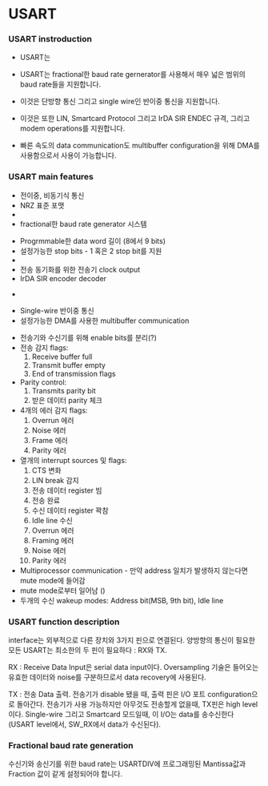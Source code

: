 # USART

### USART instroduction
* USART는
* USART는 fractional한 baud rate gernerator를 사용해서 매우 넓은 범위의 baud rate들을 지원합니다.

* 이것은 단방향 통신 그리고 single wire인 반이중 통신을 지원합니다.
* 이것은 또한 LIN, Smartcard Protocol 그리고 IrDA SIR ENDEC 규격, 그리고 modem operations를 지원합니다.

* 빠른 속도의 data communication도 multibuffer configuration을 위해 DMA를 사용함으로서 사용이 가능합니다.

### USART main features
* 전이중, 비동기식 통신
* NRZ 표준 포맷
*
* fractional한 baud rate generator 시스템
>
* Progrmmable한 data word 길이 (8에서 9 bits)
* 설정가능한 stop bits - 1 혹은 2 stop bit를 지원
*
* 전송 동기화를 위한 전송기 clock output
* IrDA SIR encoder decoder
>
*
>
>
* Single-wire 반이중 통신
* 설정가능한 DMA를 사용한 multibuffer communication
>
* 전송기와 수신기를 위해 enable bits를 분리(?)
* 전송 감지 flags:
  1. Receive buffer full
  2. Transmit buffer empty
  3. End of transmission flags
* Parity control:
  1. Transmits parity bit
  2. 받은 데이터 parity 체크
* 4개의 에러 감지 flags:
  1. Overrun 에러
  2. Noise 에러
  3. Frame 에러
  4. Parity 에러
* 열개의 interrupt sources 및 flags:
  1. CTS 변화
  2. LIN break 감지
  3. 전송 데이터 register 빔
  4. 전송 완료
  5. 수신 데이터 register 꽉참
  6. Idle line 수신
  7. Overrun 에러
  8. Framing 에러
  9. Noise 에러
  10. Parity 에러
* Multiprocessor communication - 만약 address 일치가 발생하지 않는다면 mute mode에 들어감
* mute mode로부터 일어남 ()
* 두개의 수신 wakeup modes: Address bit(MSB, 9th bit), Idle line

### USART function description
interface는 외부적으로 다른 장치와 3가지 핀으로 연결된다. 양방향의 통신이 필요한 모든 USART는 최소한의 두 핀이 필요하다 : RX와 TX.

RX : Receive Data Input은 serial data input이다. Oversampling 기술은 들어오는 유효한 데이터와 noise를 구분하므로서 data recovery에 사용된다.

TX : 전송 Data 출력. 전송기가 disable 됐을 때, 출력 핀은 I/O 포트 configuration으로 돌아간다. 전송기가 사용 가능하지만 아무것도 전송할게 없을때, TX핀은 high level이다. Single-wire 그리고 Smartcard 모드일때, 이 I/O는 data를 송수신한다 (USART level에서, SW_RX에서 data가 수신된다).


### Fractional baud rate generation
수신기와 송신기를 위한 baud rate는 USARTDIV에 프로그래밍된 Mantissa값과 Fraction 값이 같게 설정되어야 합니다.
